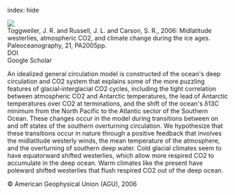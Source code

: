 index: hide

<div class="Citation">
    <div class="Citation-thumb CitationThumb-linked"  data-href="https://doi.org/10.1029/2005pa001154">
      <img src="https://static.claimspace.cloud/climate-study-static/refs/thumbs/6/Toggweiler_et_al_2006-thumb.png" />
    </div>

  <div class="Citation-body">
    <div class="Citation-text">Toggweiler, J. R. and Russell, J. L. and Carson, S. R., 2006: Midlatitude westerlies, atmospheric CO2, and climate change during the ice ages. <span class="Article-journal">Paleoceanography, </span><span class="Article-volume">21, </span>PA2005pp.</div>
    <div class="Citation-links">
      <div class="CitationLink" data-href="https://doi.org/10.1029/2005pa001154">
        <div class="CitationLink-icon CitationLink-Doi"></div>
        <div class="CitationLink-text">DOI</div>
      </div>
      <div class="CitationLink" data-href="https://scholar.google.com/scholar?q=10.1029/2005pa001154">
        <div class="CitationLink-icon CitationLink-Scholar"></div>
        <div class="CitationLink-text">Google Scholar</div>
      </div>
    </div>
  </div>
</div>

An idealized general circulation model is constructed of the ocean's deep circulation and CO2 system that explains some of the more puzzling features of glacial‐interglacial CO2 cycles, including the tight correlation between atmospheric CO2 and Antarctic temperatures, the lead of Antarctic temperatures over CO2 at terminations, and the shift of the ocean's δ13C minimum from the North Pacific to the Atlantic sector of the Southern Ocean. These changes occur in the model during transitions between on and off states of the southern overturning circulation. We hypothesize that these transitions occur in nature through a positive feedback that involves the midlatitude westerly winds, the mean temperature of the atmosphere, and the overturning of southern deep water. Cold glacial climates seem to have equatorward shifted westerlies, which allow more respired CO2 to accumulate in the deep ocean. Warm climates like the present have poleward shifted westerlies that flush respired CO2 out of the deep ocean.

<div class="Citation-copy">
&copy; American Geophysical Union (AGU), 2006
</div>